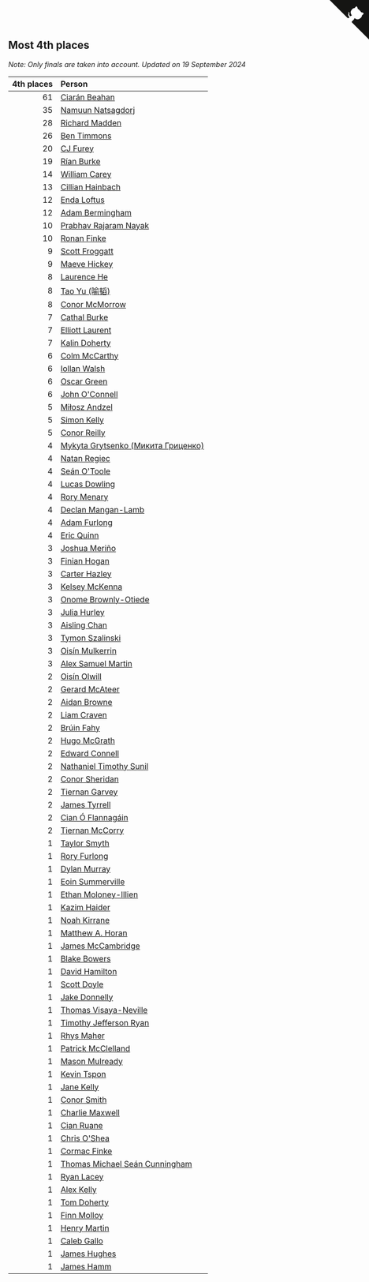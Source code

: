 ## Most 4th places

*Note: Only finals are taken into account.*
*Updated on 19 September 2024*

| 4th places | Person |
| ---: | :--- |
| 61 | [Ciarán Beahan](https://www.worldcubeassociation.org/persons/2012BEAH01) |
| 35 | [Namuun Natsagdorj](https://www.worldcubeassociation.org/persons/2019NATS02) |
| 28 | [Richard Madden](https://www.worldcubeassociation.org/persons/2017MADD04) |
| 26 | [Ben Timmons](https://www.worldcubeassociation.org/persons/2017TIMM01) |
| 20 | [CJ Furey](https://www.worldcubeassociation.org/persons/2022FURE01) |
| 19 | [Rían Burke](https://www.worldcubeassociation.org/persons/2019BURK05) |
| 14 | [William Carey](https://www.worldcubeassociation.org/persons/2019CARE02) |
| 13 | [Cillian Hainbach](https://www.worldcubeassociation.org/persons/2022HAIN04) |
| 12 | [Enda Loftus](https://www.worldcubeassociation.org/persons/2021LOFT01) |
| 12 | [Adam Bermingham](https://www.worldcubeassociation.org/persons/2020BERM02) |
| 10 | [Prabhav Rajaram Nayak](https://www.worldcubeassociation.org/persons/2019NAYA01) |
| 10 | [Ronan Finke](https://www.worldcubeassociation.org/persons/2021FINK02) |
| 9 | [Scott Froggatt](https://www.worldcubeassociation.org/persons/2019FROG01) |
| 9 | [Maeve Hickey](https://www.worldcubeassociation.org/persons/2017HICK06) |
| 8 | [Laurence He](https://www.worldcubeassociation.org/persons/2017HELO01) |
| 8 | [Tao Yu (喻韬)](https://www.worldcubeassociation.org/persons/2012YUTA01) |
| 8 | [Conor McMorrow](https://www.worldcubeassociation.org/persons/2019MCMO01) |
| 7 | [Cathal Burke](https://www.worldcubeassociation.org/persons/2021BURK03) |
| 7 | [Elliott Laurent](https://www.worldcubeassociation.org/persons/2022LAUR09) |
| 7 | [Kalin Doherty](https://www.worldcubeassociation.org/persons/2021DOHE02) |
| 6 | [Colm McCarthy](https://www.worldcubeassociation.org/persons/2018MCCA02) |
| 6 | [Iollan Walsh](https://www.worldcubeassociation.org/persons/2021WALS03) |
| 6 | [Oscar Green](https://www.worldcubeassociation.org/persons/2022GREE14) |
| 6 | [John O'Connell](https://www.worldcubeassociation.org/persons/2015OCON03) |
| 5 | [Miłosz Andzel](https://www.worldcubeassociation.org/persons/2022ANDZ01) |
| 5 | [Simon Kelly](https://www.worldcubeassociation.org/persons/2017KELL08) |
| 5 | [Conor Reilly](https://www.worldcubeassociation.org/persons/2022REIL01) |
| 4 | [Mykyta Grytsenko (Микита Гриценко)](https://www.worldcubeassociation.org/persons/2018GRYT01) |
| 4 | [Natan Regiec](https://www.worldcubeassociation.org/persons/2022REGI03) |
| 4 | [Seán O'Toole](https://www.worldcubeassociation.org/persons/2017OTOO03) |
| 4 | [Lucas Dowling](https://www.worldcubeassociation.org/persons/2023DOWL01) |
| 4 | [Rory Menary](https://www.worldcubeassociation.org/persons/2022MENA01) |
| 4 | [Declan Mangan-Lamb](https://www.worldcubeassociation.org/persons/2023MANG02) |
| 4 | [Adam Furlong](https://www.worldcubeassociation.org/persons/2019FURL04) |
| 4 | [Eric Quinn](https://www.worldcubeassociation.org/persons/2019QUIN11) |
| 3 | [Joshua Meriño](https://www.worldcubeassociation.org/persons/2014MERI01) |
| 3 | [Finian Hogan](https://www.worldcubeassociation.org/persons/2022HOGA01) |
| 3 | [Carter Hazley](https://www.worldcubeassociation.org/persons/2022HAZL01) |
| 3 | [Kelsey McKenna](https://www.worldcubeassociation.org/persons/2012MCKE01) |
| 3 | [Onome Brownly-Otiede](https://www.worldcubeassociation.org/persons/2023BROW36) |
| 3 | [Julia Hurley](https://www.worldcubeassociation.org/persons/2022HURL02) |
| 3 | [Aisling Chan](https://www.worldcubeassociation.org/persons/2014CHAN05) |
| 3 | [Tymon Szalinski](https://www.worldcubeassociation.org/persons/2021SZAL01) |
| 3 | [Oisín Mulkerrin](https://www.worldcubeassociation.org/persons/2023MULK01) |
| 3 | [Alex Samuel Martin](https://www.worldcubeassociation.org/persons/2023MARA10) |
| 2 | [Oisín Olwill](https://www.worldcubeassociation.org/persons/2023OLWI01) |
| 2 | [Gerard McAteer](https://www.worldcubeassociation.org/persons/2016MCAT01) |
| 2 | [Aidan Browne](https://www.worldcubeassociation.org/persons/2019BROW10) |
| 2 | [Liam Craven](https://www.worldcubeassociation.org/persons/2017CRAV01) |
| 2 | [Brúin Fahy](https://www.worldcubeassociation.org/persons/2022FAHY01) |
| 2 | [Hugo McGrath](https://www.worldcubeassociation.org/persons/2022MCGR02) |
| 2 | [Edward Connell](https://www.worldcubeassociation.org/persons/2018CONN04) |
| 2 | [Nathaniel Timothy Sunil](https://www.worldcubeassociation.org/persons/2022SUNI01) |
| 2 | [Conor Sheridan](https://www.worldcubeassociation.org/persons/2012SHER01) |
| 2 | [Tiernan Garvey](https://www.worldcubeassociation.org/persons/2022GARV01) |
| 2 | [James Tyrrell](https://www.worldcubeassociation.org/persons/2019TYRR01) |
| 2 | [Cian Ó Flannagáin](https://www.worldcubeassociation.org/persons/2021OFLA01) |
| 2 | [Tiernan McCorry](https://www.worldcubeassociation.org/persons/2022MCCO09) |
| 1 | [Taylor Smyth](https://www.worldcubeassociation.org/persons/2019SMYT02) |
| 1 | [Rory Furlong](https://www.worldcubeassociation.org/persons/2022FURL01) |
| 1 | [Dylan Murray](https://www.worldcubeassociation.org/persons/2021MURR02) |
| 1 | [Eoin Summerville](https://www.worldcubeassociation.org/persons/2016SUMM02) |
| 1 | [Ethan Moloney-Illien](https://www.worldcubeassociation.org/persons/2019MOLO02) |
| 1 | [Kazim Haider](https://www.worldcubeassociation.org/persons/2019HAID03) |
| 1 | [Noah Kirrane](https://www.worldcubeassociation.org/persons/2022KIRR02) |
| 1 | [Matthew A. Horan](https://www.worldcubeassociation.org/persons/2017HORA02) |
| 1 | [James McCambridge](https://www.worldcubeassociation.org/persons/2019MCCA09) |
| 1 | [Blake Bowers](https://www.worldcubeassociation.org/persons/2010BOWE01) |
| 1 | [David Hamilton](https://www.worldcubeassociation.org/persons/2011HAMI02) |
| 1 | [Scott Doyle](https://www.worldcubeassociation.org/persons/2015DOYL04) |
| 1 | [Jake Donnelly](https://www.worldcubeassociation.org/persons/2015DONN01) |
| 1 | [Thomas Visaya-Neville](https://www.worldcubeassociation.org/persons/2014VISA01) |
| 1 | [Timothy Jefferson Ryan](https://www.worldcubeassociation.org/persons/2018RYAN04) |
| 1 | [Rhys Maher](https://www.worldcubeassociation.org/persons/2022MAHE05) |
| 1 | [Patrick McClelland](https://www.worldcubeassociation.org/persons/2022MCCL01) |
| 1 | [Mason Mulready](https://www.worldcubeassociation.org/persons/2021MULR01) |
| 1 | [Kevin Tspon](https://www.worldcubeassociation.org/persons/2021TSPO01) |
| 1 | [Jane Kelly](https://www.worldcubeassociation.org/persons/2023KELL23) |
| 1 | [Conor Smith](https://www.worldcubeassociation.org/persons/2018SMIT37) |
| 1 | [Charlie Maxwell](https://www.worldcubeassociation.org/persons/2022MAXW02) |
| 1 | [Cian Ruane](https://www.worldcubeassociation.org/persons/2013RUAN01) |
| 1 | [Chris O'Shea](https://www.worldcubeassociation.org/persons/2022OSHE02) |
| 1 | [Cormac Finke](https://www.worldcubeassociation.org/persons/2021FINK01) |
| 1 | [Thomas Michael Seán Cunningham](https://www.worldcubeassociation.org/persons/2022CUNN04) |
| 1 | [Ryan Lacey](https://www.worldcubeassociation.org/persons/2013LACE02) |
| 1 | [Alex Kelly](https://www.worldcubeassociation.org/persons/2022KELL03) |
| 1 | [Tom Doherty](https://www.worldcubeassociation.org/persons/2017DOHE01) |
| 1 | [Finn Molloy](https://www.worldcubeassociation.org/persons/2022MOLL03) |
| 1 | [Henry Martin](https://www.worldcubeassociation.org/persons/2024MART15) |
| 1 | [Caleb Gallo](https://www.worldcubeassociation.org/persons/2023GALL25) |
| 1 | [James Hughes](https://www.worldcubeassociation.org/persons/2022HUGH08) |
| 1 | [James Hamm](https://www.worldcubeassociation.org/persons/2012HAMM01) |


<a href="https://github.com/simonkellly/wca_statistics_ireland" class="github-corner" aria-label="View source on Github"><svg width="80" height="80" viewBox="0 0 250 250" style="fill:#151513; color:#fff; position: absolute; top: 0; border: 0; right: 0;" aria-hidden="true"><path d="M0,0 L115,115 L130,115 L142,142 L250,250 L250,0 Z"></path><path d="M128.3,109.0 C113.8,99.7 119.0,89.6 119.0,89.6 C122.0,82.7 120.5,78.6 120.5,78.6 C119.2,72.0 123.4,76.3 123.4,76.3 C127.3,80.9 125.5,87.3 125.5,87.3 C122.9,97.6 130.6,101.9 134.4,103.2" fill="currentColor" style="transform-origin: 130px 106px;" class="octo-arm"></path><path d="M115.0,115.0 C114.9,115.1 118.7,116.5 119.8,115.4 L133.7,101.6 C136.9,99.2 139.9,98.4 142.2,98.6 C133.8,88.0 127.5,74.4 143.8,58.0 C148.5,53.4 154.0,51.2 159.7,51.0 C160.3,49.4 163.2,43.6 171.4,40.1 C171.4,40.1 176.1,42.5 178.8,56.2 C183.1,58.6 187.2,61.8 190.9,65.4 C194.5,69.0 197.7,73.2 200.1,77.6 C213.8,80.2 216.3,84.9 216.3,84.9 C212.7,93.1 206.9,96.0 205.4,96.6 C205.1,102.4 203.0,107.8 198.3,112.5 C181.9,128.9 168.3,122.5 157.7,114.1 C157.9,116.9 156.7,120.9 152.7,124.9 L141.0,136.5 C139.8,137.7 141.6,141.9 141.8,141.8 Z" fill="currentColor" class="octo-body"></path></svg></a><style>.github-corner:hover .octo-arm{animation:octocat-wave 560ms ease-in-out}@keyframes octocat-wave{0%,100%{transform:rotate(0)}20%,60%{transform:rotate(-25deg)}40%,80%{transform:rotate(10deg)}}@media (max-width:500px){.github-corner:hover .octo-arm{animation:none}.github-corner .octo-arm{animation:octocat-wave 560ms ease-in-out}}</style>
